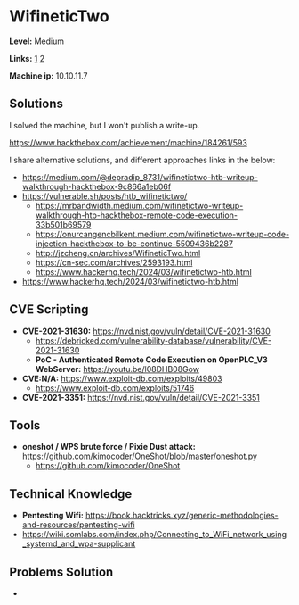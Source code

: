 # WifineticTwo 

**Level:** Medium

**Links:** [1](https://www.hackthebox.com/machines/WifineticTwo)  [2](https://app.hackthebox.com/machines/WifineticTwo)

**Machine ip:** 10.10.11.7


## Solutions
I solved the machine, but I won't publish a write-up.

https://www.hackthebox.com/achievement/machine/184261/593

I share alternative solutions, and different approaches links in the below:
+ https://medium.com/@depradip_8731/wifinetictwo-htb-writeup-walkthrough-hackthebox-9c866a1eb06f
+ https://vulnerable.sh/posts/htb_wifinetictwo/
  + https://mrbandwidth.medium.com/wifinetictwo-writeup-walkthrough-htb-hackthebox-remote-code-execution-33b501b69579
  + https://onurcangencbilkent.medium.com/wifinetictwo-writeup-code-injection-hackthebox-to-be-continue-5509436b2287
  + http://jzcheng.cn/archives/WifineticTwo.html
  + https://cn-sec.com/archives/2593193.html
  + https://www.hackerhq.tech/2024/03/wifinetictwo-htb.html
+ https://www.hackerhq.tech/2024/03/wifinetictwo-htb.html


## CVE Scripting
+ **CVE-2021-31630:** https://nvd.nist.gov/vuln/detail/CVE-2021-31630
  + https://debricked.com/vulnerability-database/vulnerability/CVE-2021-31630
  + **PoC - Authenticated Remote Code Execution on OpenPLC_V3 WebServer:** https://youtu.be/l08DHB08Gow
+ **CVE:N/A:** https://www.exploit-db.com/exploits/49803
  + https://www.exploit-db.com/exploits/51746
+ **CVE-2021-3351:** https://nvd.nist.gov/vuln/detail/CVE-2021-3351


## Tools
+ **oneshot / WPS brute force / Pixie Dust attack:** https://github.com/kimocoder/OneShot/blob/master/oneshot.py
  + https://github.com/kimocoder/OneShot


## Technical Knowledge
+ **Pentesting Wifi:** https://book.hacktricks.xyz/generic-methodologies-and-resources/pentesting-wifi
+ https://wiki.somlabs.com/index.php/Connecting_to_WiFi_network_using_systemd_and_wpa-supplicant


## Problems Solution
+ 

